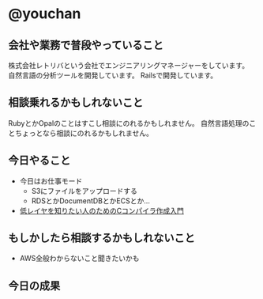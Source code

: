 # @youchan

## 会社や業務で普段やっていること

株式会社レトリバという会社でエンジニアリングマネージャーをしています。  
自然言語の分析ツールを開発しています。
Railsで開発しています。

## 相談乗れるかもしれないこと

RubyとかOpalのことはすこし相談にのれるかもしれません。
自然言語処理のことちょっとなら相談にのれるかもしれません。

## 今日やること

* 今日はお仕事モード
  * S3にファイルをアップロードする
  * RDSとかDocumentDBとかECSとか…
* [低レイヤを知りたい人のためのCコンパイラ作成入門](https://www.sigbus.info/compilerbook)

## もしかしたら相談するかもしれないこと

* AWS全般わからないこと聞きたいかも

## 今日の成果

